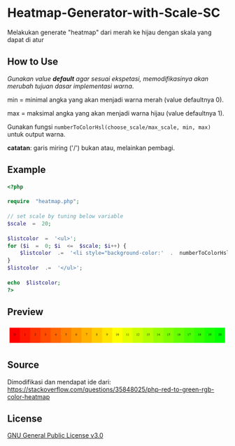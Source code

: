 
# Heatmap-Generator-with-Scale-SC
Melakukan generate "heatmap" dari merah ke hijau dengan skala yang dapat di atur

## How to Use
_Gunakan value **default** agar sesuai ekspetasi, memodifikasinya akan merubah tujuan dasar implementasi warna_.

min = minimal angka yang akan menjadi warna merah (value defaultnya 0).

max = maksimal angka yang akan menjadi warna hijau (value defaultnya 1).

Gunakan fungsi `numberToColorHsl(choose_scale/max_scale, min, max)` untuk output warna.

**catatan**: garis miring ('/') bukan atau, melainkan pembagi.

## Example
```php
<?php

require  "heatmap.php";

// set scale by tuning below variable
$scale  =  20;

$listcolor  =  '<ul>';
for ($i  =  0; $i  <=  $scale; $i++) {
	$listcolor  .=  '<li style="background-color:'  .  numberToColorHsl($i  /  $scale,  0,  1) .  '">'  .  $i  .  "</li>\n";
}
$listcolor  .=  '</ul>';

echo  $listcolor;
?>
```

## Preview
![Priview!](preview.PNG "Priview")

## Source
Dimodifikasi dan mendapat ide dari: https://stackoverflow.com/questions/35848025/php-red-to-green-rgb-color-heatmap

## License
 [GNU General Public License v3.0](https://github.com/Evdigi-INA/Heatmap-Generator-with-Scale-SC/blob/main/LICENSE)